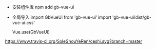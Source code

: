 <!--
 * @Descripttion:
 * @version:
 * @Author: LCQ
 * @Date: 2020-11-15 12:38:31
 * @LastEditors: LCQ
 * @LastEditTime: 2021-06-18 12:13:10
-->

- 安装组件库
  npm add gb-vue-ui

- 全局导入
  import GbVueUi from 'gb-vue-ui'
  import 'gb-vue-ui/dist/gb-vue-ui.css'

  Vue.use(GbVueUi)

https://www.travis-ci.org/SoleShouYeRen/ceshi.svg?branch=master
